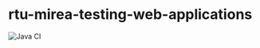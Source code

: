 # rtu-mirea-testing-web-applications

![Java CI](https://github.com/itsassha/rtu-mirea-testing-web-applications/ci.yml)
